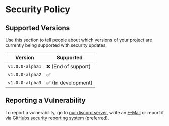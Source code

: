 # Security Policy

## Supported Versions

Use this section to tell people about which versions of your project are
currently being supported with security updates.

| Version         | Supported                           |
| --------------- | ----------------------------------- |
| `v1.0.0-alpha1` | :x: (End of support)                |
| `v1.0.0-alpha2` | :white_check_mark:                  |
| `v1.0.0-alpha3` | :white_check_mark: (In development) |

## Reporting a Vulnerability

To report a vulnerability, go to [our discord server](https://discord.gg/JVyyDukQqV), write an
[E-Mail](mailto:elbe.dev.plaq@gmail.com) or report it via
[GitHubs security reporting system](https://github.com/I-Language-Development/I-language/security/advisories/new)
(preferred).
